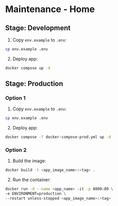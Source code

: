 # Maintenance - Home

## Stage: Development
1. Copy `env.example` to `.env`:
```bash
cp env.example .env
```
2. Deploy app:
```bash
docker compose up -d
```

## Stage: Production

### Option 1
1. Copy `env.example` to `.env`:
```bash
cp env.example .env
```
2. Deploy app:
```bash
docker compose -f docker-compose-prod.yml up -d
```

### Option 2
1. Build the image:
```bash
docker build -t <app_image_name>:<tag> .
```

2. Run the container:
```bash
docker run -d --name <app_name> -it -p 8000:80 \
-e ENVIRONMENT=production \
--restart unless-stopped <app_image_name>:<tag>
```
